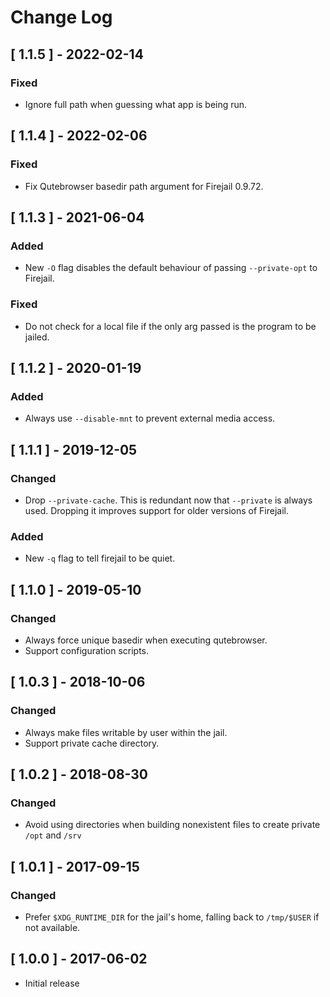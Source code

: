# Change Log


## [ 1.1.5 ] - 2022-02-14

### Fixed
- Ignore full path when guessing what app is being run.


## [ 1.1.4 ] - 2022-02-06

### Fixed
- Fix Qutebrowser basedir path argument for Firejail 0.9.72.


## [ 1.1.3 ] - 2021-06-04

### Added
- New `-O` flag disables the default behaviour of passing `--private-opt` to Firejail.

### Fixed
- Do not check for a local file if the only arg passed is the program to be jailed.


## [ 1.1.2 ] - 2020-01-19

### Added
- Always use `--disable-mnt` to prevent external media access.


## [ 1.1.1 ] - 2019-12-05

### Changed
- Drop `--private-cache`. This is redundant now that `--private` is always used. Dropping it improves support for older versions of Firejail.

### Added
- New `-q` flag to tell firejail to be quiet.


## [ 1.1.0 ] - 2019-05-10

### Changed
- Always force unique basedir when executing qutebrowser.
- Support configuration scripts.


## [ 1.0.3 ] - 2018-10-06

### Changed
- Always make files writable by user within the jail.
- Support private cache directory.


## [ 1.0.2 ] - 2018-08-30

### Changed
- Avoid using directories when building nonexistent files to create private `/opt` and `/srv`


## [ 1.0.1 ] - 2017-09-15

### Changed
- Prefer `$XDG_RUNTIME_DIR` for the jail's home, falling back to `/tmp/$USER` if not available.


## [ 1.0.0 ] - 2017-06-02

- Initial release
